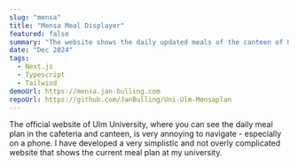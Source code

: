 ```yaml
---
slug: "mensa"
title: "Mensa Meal Displayer"
featured: false
summary: "The website shows the daily updated meals of the canteen of Ulm University"
date: "Dec 2024"
tags:
  - Next.js
  - Typescript
  - Tailwind
demoUrl: https://mensa.jan-bulling.com
repoUrl: https://github.com/JanBulling/Uni-Ulm-Mensaplan
---
```


The official website of Ulm University, where you can see the daily meal plan in the cafeteria and canteen, is very annoying to navigate - especially on a phone. I have developed a very simplistic and not overly complicated website that shows the current meal plan at my university.

